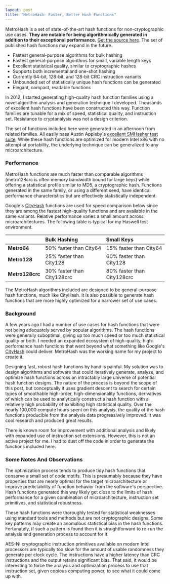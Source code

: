 ```yaml
---
layout: post
title: "MetroHash: Faster, Better Hash Functions"
---
```


MetroHash is a set of state-of-the-art hash functions for non-cryptographic use cases. **They are notable for being algorithmically generated in addition to their exceptional performance.** [Get the source here](https://github.com/jandrewrogers/MetroHash). The set of published hash functions may expand in the future.

* Fastest general-purpose algorithms for bulk hashing
* Fastest general-purpose algorithms for small, variable length keys
* Excellent statistical quality, similar to cryptographic hashes
* Supports both incremental and one-shot hashing
* Currently 64-bit, 128-bit, and 128-bit CRC instruction variants
* Unbounded set of statistically unique hash functions can be generated
* Elegant, compact, readable functions

In 2012, I started generating high-quality hash function families using a novel algorithm analysis and generation technique I developed. Thousands of excellent hash functions have been constructed this way. Function families are tunable for a mix of speed, statistical quality, and instruction set. Resistance to cryptanalysis was not a design criterion.

The set of functions included here were generated in an afternoon from related families. All easily pass Austin Appleby's [excellent SMHasher test suite](https://code.google.com/p/smhasher/). While these hash functions are optimized for modern Intel x86 with no attempt at portability, the underlying technique can be generalized to any microarchitecture. 

### Performance

MetroHash functions are much faster than comparable algorithms (metro128crc is often memory bandwidth bound for large keys) while offering a statistical profile similar to MD5, a cryptographic hash. Functions generated in the same family, or using a different seed, have identical performance characteristics but are effectively statistically independent. 

Google's [CityHash](https://code.google.com/p/cityhash/) functions are used for speed comparison below since they are among the fastest high-quality functions and are available in the same variants. Relative performance varies a small amount across microarchitectures. The following table is typical for my Haswell test environment.


|              |Bulk Hashing                 |Small Keys                   |
|:-------------|:----------------------------|:----------------------------|
|**Metro64**     | 50% faster than City64      | 15% faster than City64      |
|**Metro128**    | 25% faster than City128     | 60% faster than City128     |
|**Metro128crc** | 30% faster than City128crc  | 80% faster than City128crc  |


The MetroHash algorithms included are designed to be general-purpose hash functions, much like CityHash. It is also possible to generate hash functions that are more highly optimized for a narrower set of use cases. 

### Background

A few years ago I had a number of use cases for hash functions that were not being adequately served by popular algorithms. The hash functions were generally suboptimal, giving up too much speed or too much statistical quality or both. I needed an expanded ecosystem of high-quality, high-performance hash functions that went beyond what something like Google's [CityHash](https://code.google.com/p/cityhash/) could deliver. MetroHash was the working name for my project to create it.

Designing fast, robust hash functions by hand is painful. My solution was to design algorithms and software that could iteratively generate, analyze, and optimize hash functions across an intractably large universe of potential hash function designs. The nature of the process is beyond the scope of this post, but conceptually it uses gradient descent to search for certain types of smoothable high-order, high-dimensionality functions, derivatives of which can be used to analytically construct a hash function with a relatively high probability of exhibiting high statistical quality. Over the nearly 100,000 compute hours spent on this analysis, the quality of the hash functions producible from the analysis data progressively improved. It was cool research and produced great results.

There is known room for improvement with additional analysis and likely with expanded use of instruction set extensions. However, this is not an active project for me. I had to dust off the code in order to generate the functions included here.

### Some Notes And Observations

The optimization process tends to produce tidy hash functions that conserve a small set of code motifs. This is presumably because they have properties that are nearly optimal for the target microarchitecture or improve predictability of function behavior from the software's perspective. Hash functions generated this way likely get close to the limits of hash performance for a given combination of microarchitecture, instruction set primitives, and statistical robustness. 

These hash functions were thoroughly tested for statistical weaknesses using standard tools and methods but are not cryptographic designs. Some key patterns may create an anomalous statistical bias in the hash functions. Fortunately, if such a pattern is found then it is straightforward to re-run the analysis and generation process to account for it.

AES-NI cryptographic instruction primitives available on modern Intel processors are typically too slow for the amount of usable randomness they generate per clock cycle. The instructions have a higher latency than CRC instructions and the output retains significant bias. That said, it would be interesting to force the analysis and optimization process to use that instruction set, given copious computing power, to see what it could come up with. 

